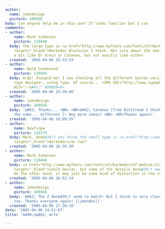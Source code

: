```yaml
---
author:
  name: jmendesign
  picture: 109926
body: Can anyone help me in this one? It looks familiar but I can
comments:
- author:
    name: Mark Simonson
    picture: 110448
  body: The large type is <a href="http://www.myfonts.com/fonts/ef/barbedor/ef-black-italic/testdrive.html?s=Arte+Sa&amp;p=48"
    target="_blank">Barbedor Black</a> I think. Not sure about the smaller type. Looks
    a bit like El Greco or Cateneo, but not exactly like either.
  created: '2005-04-06 15:33:53'
- author:
    name: Bald Condensed
    picture: 110564
  body: Argh! Stoopid me! I was checking all the different Syntax variations. <BR>Correct
    type designer, wrong type. Of course... <IMG SRC="http://www.typophile.com/forums/clipart/happy.gif"
    ALT=":-&#41;" BORDER=0>
  created: '2005-04-06 15:39:46'
- author:
    name: jmendesign
    picture: 109926
  body: '&#62; Thanks... <BR> <BR>&#62; Cataneu [from Bitstream I think!] is not quiet
    the same... different l! Any more ideas? <BR> <BR>Thanks again!'
  created: '2005-04-06 16:09:35'
- author:
    name: bowfinpw
    picture: 110174
  body: Mark, don&#39;t you think the small type is <a href="http://www.myfonts.com/fonts/ef/barbedor/ef-black-italic/testdrive.html?s=lazer+e+cultura&amp;p=36"
    target="_blank">Barbedor</a> too?
  created: '2005-04-06 16:35:30'
- author:
    name: Mark Simonson
    picture: 110448
  body: <a href="http://www.myfonts.com/fonts/ef/barbedor/ef-medium-italic/testdrive.html?s=lazer+e+cultura&amp;p=48"
    target="_blank">Could be</a>, but some of the details don&#39;t seem to match.
    On the other hand, it may just be some kind of distortion in the reproduction.
  created: '2005-04-06 16:52:34'
- author:
    name: jmendesign
    picture: 109926
  body: '&#62; The Z don&#39;t seem to match! But I think is very close to Barbedor
    too. Thanks everyone again! ||jmendes||'
  created: '2005-04-06 17:20:28'
date: '2005-04-06 14:51:07'
title: '&#40;x&#41; Arte'

---
```

